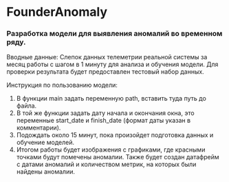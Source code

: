 # FounderAnomaly

### Разработка модели для выявления аномалий во временном ряду.

Вводные данные: Слепок данных телеметрии реальной системы за месяц работы с шагом в 1 минуту для анализа и обучения модели. Для проверки результата будет предоставлен тестовый набор данных.

Инструкция по пользованию модели:
1) В функции main задать переменную path, вставить туда путь до файла.
2) В той же функции задать дату начала и окончания окна, это переменные start_date и finish_date (формат даты указан в комментарии).
3) Подождать около 15 минут, пока произойдет подготовка данных и обучение моделей.
4) Итогом работы будет изображения с графиками, где красными точками будут помечены аномалии. Также будет создан датафрейм с датами аномалий и количеством метрик, на которых были найдены аномалии. 
